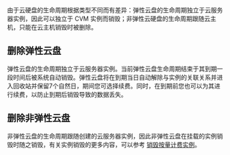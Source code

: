 由于云硬盘的生命周期根据类型不同而有差异：弹性云盘的生命周期独立于云服务器实例，因此可以独立于 CVM 实例而销毁；非弹性云硬盘的生命周期跟随云主机，只能在云主机销毁时被删除。

## 删除弹性云盘
弹性云盘的生命周期独立于云服务器实例。当前弹性云盘生命周期结束于其到期一段时间后被系统自动销毁。弹性云盘将在到期当日自动解除与实例的关联关系并进入回收站并保留7个自然日，期间您可选择续费。同时，在到期前您也可以为其进行续费，以防止到期后销毁导致的数据丢失。


## 删除非弹性云盘
非弹性云盘的生命周期跟随创建的云服务器实例，因此非弹性云盘在挂载的实例销毁时随之销毁，有关实例销毁的更多内容，可以参考 [销毁按量计费实例](/doc/product/213/4930)。

